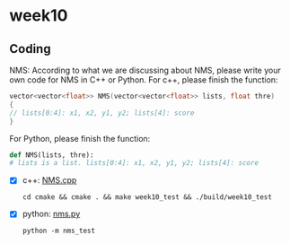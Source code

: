 # week10

## Coding

NMS: According to what we are discussing about NMS, please write your own code for NMS in C++ or Python. For c++, please finish the function:

```c++
vector<vector<float>> NMS(vector<vector<float>> lists, float thre)
{
// lists[0:4]: x1, x2, y1, y2; lists[4]: score
}
```

For Python, please finish the function:

```python
def NMS(lists, thre):
# lists is a list. lists[0:4]: x1, x2, y1, y2; lists[4]: score
```

- [x] c++: [NMS.cpp](./NMS.cpp)  

  ```shell
  cd cmake && cmake . && make week10_test && ./build/week10_test
  ```

- [x] python: [nms.py](./nms.py)  

  ```shell
  python -m nms_test
  ```
